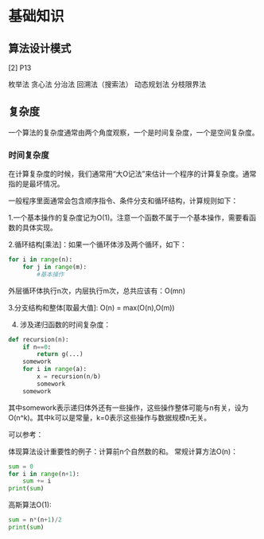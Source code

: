 
# 基础知识

## 算法设计模式
[2] P13

枚举法
贪心法
分治法
回溯法（搜索法）
动态规划法
分枝限界法


## 复杂度

一个算法的复杂度通常由两个角度观察，一个是时间复杂度，一个是空间复杂度。

### 时间复杂度


在计算复杂度的时候，我们通常用“大O记法”来估计一个程序的计算复杂度。通常指的是最坏情况。

一般程序里面通常会包含顺序指令、条件分支和循环结构，计算规则如下：

1.一个基本操作的复杂度记为O(1)。注意一个函数不属于一个基本操作，需要看函数的具体实现。


2.循环结构[乘法]：如果一个循环体涉及两个循环，如下：
```Python
for i in range(n):
    for j in range(m):
        #基本操作
```
外层循环体执行n次，内层执行m次，总共应该有：O(mn)


3.分支结构和整体[取最大值]: O(n) = max(O(n),O(m))


4. 涉及递归函数的时间复杂度：
```Python
def recursion(n):
    if n==0:
        return g(...)
    somework
    for i in range(a):
        x = recursion(n/b)
        somework
    somework
```
其中somework表示递归体外还有一些操作，这些操作整体可能与n有关，设为O(n^k)。其中k可以是常量，k=0表示这些操作与数据规模n无关。

可以参考：






体现算法设计重要性的例子：计算前n个自然数的和。
常规计算方法O(n)：
```Python
sum = 0
for i in range(n+1):
    sum += i
print(sum)
```
高斯算法O(1):
```Python
sum = n*(n+1)/2
print(sum)
```
